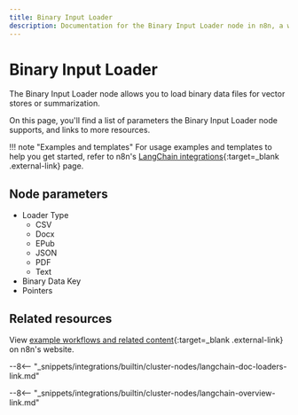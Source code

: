 ```yaml
---
title: Binary Input Loader
description: Documentation for the Binary Input Loader node in n8n, a workflow automation platform. Includes details of operations and configuration, and links to examples and credentials information.
---
```


# Binary Input Loader

The Binary Input Loader node allows you to load binary data files for vector stores or summarization.

On this page, you'll find a list of parameters the Binary Input Loader node supports, and links to more resources.

!!! note "Examples and templates"
	For usage examples and templates to help you get started, refer to n8n's [LangChain integrations](https://n8n.io/integrations/langchain/){:target=_blank .external-link} page.
	
## Node parameters

* Loader Type
	* CSV
	* Docx
	* EPub
	* JSON
	* PDF
	* Text
* Binary Data Key
* Pointers

## Related resources

View [example workflows and related content](https://n8n.io/integrations/langchain/){:target=_blank .external-link} on n8n's website.

--8<-- "_snippets/integrations/builtin/cluster-nodes/langchain-doc-loaders-link.md"

--8<-- "_snippets/integrations/builtin/cluster-nodes/langchain-overview-link.md"

